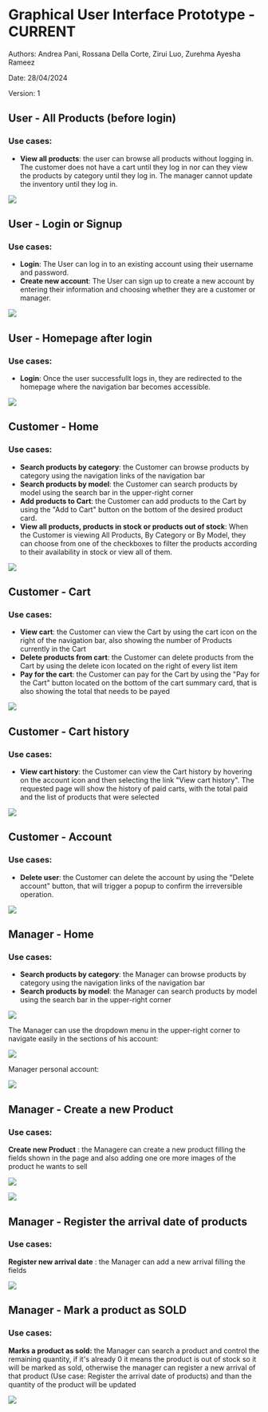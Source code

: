 # Graphical User Interface Prototype - CURRENT

Authors: Andrea Pani, Rossana Della Corte, Zirui Luo, Zurehma Ayesha Rameez

Date: 28/04/2024

Version: 1


## User - All Products (before login)

### Use cases:
- **View all products**: the user can browse all products without logging in. The customer does not have a cart until they log in nor can they view the products by category until they log in. The manager cannot update the inventory until they log in. 

![](assets/AllProducts_BeforeLogin.png)

## User - Login or Signup

### Use cases:
- **Login**: The User can log in to an existing account using their username and password.
- **Create new account**: The User can sign up to create a new account by entering their information and choosing whether they are a customer or manager.

![](assets/Login_Signup.png)

## User - Homepage after login

### Use cases:
- **Login**: Once the user successfullt logs in, they are redirected to the homepage where the navigation bar becomes accessible.

![](assets/LandingPage_AfterLogin.png)

## Customer - Home

### Use cases:
- **Search products by category**: the Customer can browse products by category using the navigation links of the navigation bar
- **Search products by model**: the Customer can search products by model using the search bar in the upper-right corner
- **Add products to Cart**: the Customer can add products to the Cart by using the "Add to Cart" button on the bottom of the desired product card.
- **View all products, products in stock or products out of stock**: When the Customer is viewing All Products, By Category or By Model, they can choose from one of the checkboxes to filter the products according to their availability in stock or view all of them.

![](assets/customer_home.png)

## Customer - Cart

### Use cases:
- **View cart**: the Customer can view the Cart by using the cart icon on the right of the navigation bar, also showing the number of Products currently in the Cart
- **Delete products from cart**: the Customer can delete products from the Cart by using the delete icon located on the right of every list item
- **Pay for the cart**: the Customer can pay for the Cart by using the "Pay for the Cart" button located on the bottom of the cart summary card, that is also showing the total that needs to be payed

![](assets/customer_cart.png)

## Customer - Cart history

### Use cases:
- **View cart history**: the Customer can view the Cart history by hovering on the account icon and then selecting the link "View cart history". The requested page will show the history of paid carts, with the total paid and the list of products that were selected

![](assets/customer_cart-history.png)

## Customer - Account

### Use cases:
- **Delete user**: the Customer can delete the account by using the "Delete account" button, that will trigger a popup to confirm the irreversible operation.

![](assets/customer_account.png)



## Manager - Home

### Use cases:
- **Search products by category**: the Manager can browse products by category using the navigation links of the navigation bar
- **Search products by model**: the Manager can search products by model using the search bar in the upper-right corner

![](assets/Manager_main_page.png)


The Manager can use the dropdown menu in the upper-right corner to navigate easily in the sections of his account:

![](assets/Manager_main_page_openMenu.png)

Manager personal account:

![](assets/Manager_home.png)


## Manager - Create a new Product

### Use cases:
**Create new Product** : the Managere can create a new product filling the fields shown in the page and also adding one ore more images of the product he wants to sell

![](assets/Add_new_Product.png)

![](assets/Add_new_Product__Add_date.png)


## Manager - Register the arrival date of products

### Use cases:
**Register new arrival date** : the Manager can add a new arrival filling the fields

![](assets/Register_New_arrival.png)


## Manager - Mark a product as SOLD

### Use cases:
**Marks a product as sold:** the Manager can search a product and control the remaining quantity, if it's already 0 it means the product is out of stock so it will be marked as sold, otherwise the manager can register a new arrival of that product (Use case: Register the arrival date of products) and than the quantity of the product will be updated

![](assets/Product_sold.png)
